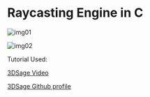 # Raycasting Engine in C

![img01](https://github.com/ThiagoZen/raycastingEngine/blob/main/img/img1.jpg)

![img02](https://github.com/ThiagoZen/raycastingEngine/blob/main/img/img2.jpg)

Tutorial Used:

[3DSage Video](https://youtu.be/gYRrGTC7GtA)

[3DSage Github profile](https://github.com/3DSage)
